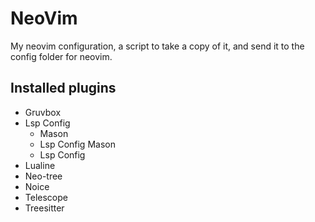 # NeoVim

My neovim configuration, a script to take a copy of it, and send it to the config folder for neovim.

## Installed plugins

- Gruvbox
- Lsp Config
    - Mason
    - Lsp Config Mason
    - Lsp Config
- Lualine
- Neo-tree
- Noice
- Telescope
- Treesitter
